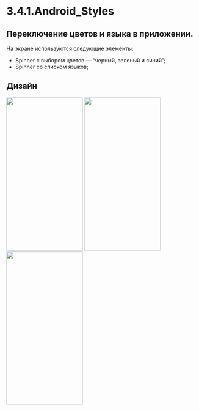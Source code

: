 # 3.4.1.Android_Styles
Переключение цветов и языка в приложении.
---
На экране используются следующие элементы:
- Spinner с выбором цветов — “черный, зеленый и синий”;
- Spinner со списком языков;

Дизайн
---
<img src="https://github.com/katerinavp/3.4.1.Android_Styles/blob/master/Screenshot_black.jpg" width="200" height="400"> <img src="https://github.com/katerinavp/3.4.1.Android_Styles/blob/master/Screenshot_blue.jpg" width="200" height="400"> <img src="https://github.com/katerinavp/3.4.1.Android_Styles/blob/master/Screenshot_green.jpg" width="200" height="400">
